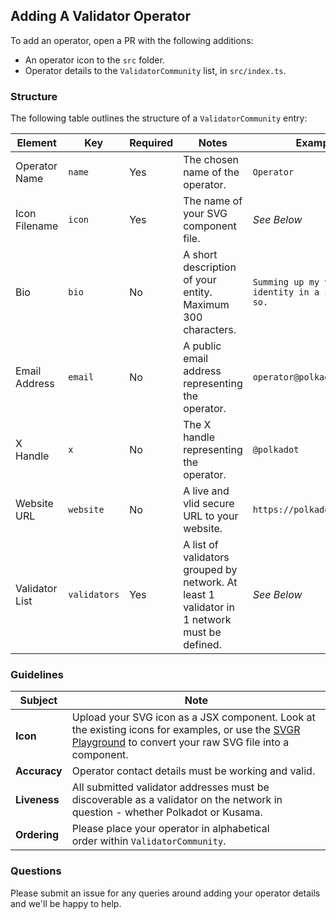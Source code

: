 ## Adding A Validator Operator

To add an operator, open a PR with the following additions:

- An operator icon to the `src` folder.
- Operator details to the `ValidatorCommunity` list, in `src/index.ts`.

### Structure

The following table outlines the structure of a `ValidatorCommunity` entry:

| Element        | Key          | Required | Notes                                                                                       | Example                                                 |
| -------------- | ------------ | -------- | ------------------------------------------------------------------------------------------- | ------------------------------------------------------- |
| Operator Name  | `name`       | Yes      | The chosen name of the operator.                                                            | `Operator`                                              |
| Icon Filename  | `icon`       | Yes      | The name of your SVG component file.                                                        | _See Below_                                             |
| Bio            | `bio`        | No       | A short description of your entity. Maximum 300 characters.                                 | `Summing up my validator identity in a sentence or so.` |
| Email Address  | `email`      | No       | A public email address representing the operator.                                           | `operator@polkadot.network`                             |
| X Handle       | `x`          | No       | The X handle representing the operator.                                                     | `@polkadot`                                             |
| Website URL    | `website`    | No       | A live and vlid secure URL to your website.                                                 | `https://polkadot.network`                              |
| Validator List | `validators` | Yes      | A list of validators grouped by network. At least 1 validator in 1 network must be defined. | _See Below_                                             |


### Guidelines 

| Subject         | Note                                                                                                                                                                                              |
| --------------- | ------------------------------------------------------------------------------------------------------------------------------------------------------------------------------------------------- |
| __Icon__        | Upload your SVG icon as a JSX component. Look at the existing icons for examples, or use the [SVGR Playground](https://react-svgr.com/playground/) to convert your raw SVG file into a component.                                                                                                                                               |
| __Accuracy__    | Operator contact details must be working and valid.                                                                                                                                               |
| __Liveness__    | All submitted validator addresses must be discoverable as a validator on the network in question - whether Polkadot or Kusama.                                                                    |
| __Ordering__    | Please place your operator in alphabetical order within `ValidatorCommunity`. |

### Questions 

Please submit an issue for any queries around adding your operator details and we'll be happy to help.

